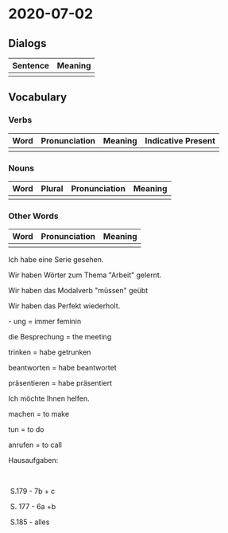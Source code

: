 # 2020-07-02

## Dialogs

| Sentence | Meaning |
| -------- | ------- |
|          |         |

## Vocabulary

### Verbs

| Word | Pronunciation | Meaning | Indicative Present |
| ---- | ------------- | ------- | ------------------ |
|      |               |         |                    |

### Nouns

| Word | Plural | Pronunciation | Meaning |
| ---- | ------ | ------------- | ------- |
|      |        |               |         |

### Other Words

| Word | Pronunciation | Meaning |
| ---- | ------------- | ------- |
|      |               |         |



Ich habe eine Serie gesehen. 



Wir haben Wörter zum Thema "Arbeit" gelernt. 



Wir haben das Modalverb "müssen" geübt



Wir haben das Perfekt wiederholt. 



\- ung = immer feminin



die Besprechung = the meeting 



trinken = habe getrunken



beantworten = habe beantwortet



präsentieren = habe präsentiert





Ich möchte Ihnen helfen. 



machen = to make 

tun  = to do



anrufen = to call 



Hausaufgaben: 

​    

​    S.179 - 7b + c

​    S. 177 - 6a +b

​    S.185 - alles 